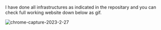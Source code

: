 I have done all infrastructures as indicated in the repositary and you can check full working website down below as gif.

![chrome-capture-2023-2-27](https://user-images.githubusercontent.com/116838694/227923434-5de2ceab-141a-4d52-aec5-f1269714b5cb.gif)

